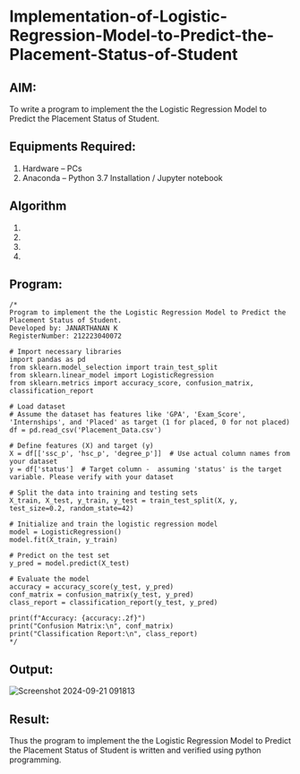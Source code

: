 # Implementation-of-Logistic-Regression-Model-to-Predict-the-Placement-Status-of-Student

## AIM:
To write a program to implement the the Logistic Regression Model to Predict the Placement Status of Student.

## Equipments Required:
1. Hardware – PCs
2. Anaconda – Python 3.7 Installation / Jupyter notebook

## Algorithm
1. 
2. 
3. 
4. 

## Program:
```
/*
Program to implement the the Logistic Regression Model to Predict the Placement Status of Student.
Developed by: JANARTHANAN K 
RegisterNumber: 212223040072

# Import necessary libraries
import pandas as pd
from sklearn.model_selection import train_test_split
from sklearn.linear_model import LogisticRegression
from sklearn.metrics import accuracy_score, confusion_matrix, classification_report

# Load dataset
# Assume the dataset has features like 'GPA', 'Exam_Score', 'Internships', and 'Placed' as target (1 for placed, 0 for not placed)
df = pd.read_csv('Placement_Data.csv')

# Define features (X) and target (y)
X = df[['ssc_p', 'hsc_p', 'degree_p']]  # Use actual column names from your dataset
y = df['status']  # Target column -  assuming 'status' is the target variable. Please verify with your dataset

# Split the data into training and testing sets
X_train, X_test, y_train, y_test = train_test_split(X, y, test_size=0.2, random_state=42)

# Initialize and train the logistic regression model
model = LogisticRegression()
model.fit(X_train, y_train)

# Predict on the test set
y_pred = model.predict(X_test)

# Evaluate the model
accuracy = accuracy_score(y_test, y_pred)
conf_matrix = confusion_matrix(y_test, y_pred)
class_report = classification_report(y_test, y_pred)

print(f"Accuracy: {accuracy:.2f}")
print("Confusion Matrix:\n", conf_matrix)
print("Classification Report:\n", class_report)
*/
```

## Output:
![Screenshot 2024-09-21 091813](https://github.com/user-attachments/assets/d0a8f39b-8324-4c4b-b6e2-0bc8f528d6ae)



## Result:
Thus the program to implement the the Logistic Regression Model to Predict the Placement Status of Student is written and verified using python programming.
